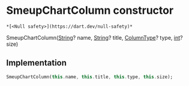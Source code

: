 


# SmeupChartColumn constructor




    *[<Null safety>](https://dart.dev/null-safety)*



SmeupChartColumn([String](https://api.flutter.dev/flutter/dart-core/String-class.html)? name, [String](https://api.flutter.dev/flutter/dart-core/String-class.html)? title, [ColumnType](../../smeup_models_widgets_smeup_chart_column/ColumnType.md)? type, [int](https://api.flutter.dev/flutter/dart-core/int-class.html)? size)





## Implementation

```dart
SmeupChartColumn(this.name, this.title, this.type, this.size);
```







